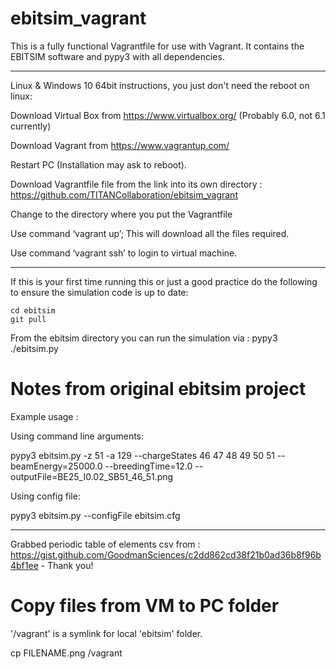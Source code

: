 # ebitsim_vagrant

This is a fully functional Vagrantfile for use with Vagrant.  It contains
the EBITSIM software and pypy3 with all dependencies.

-----

Linux & Windows 10 64bit instructions, you just don't need the reboot on
linux:

Download Virtual Box from https://www.virtualbox.org/  (Probably 6.0, not 6.1 currently)


Download Vagrant from https://www.vagrantup.com/

Restart PC (Installation may ask to reboot).

Download Vagrantfile file from the link into its own directory :  https://github.com/TITANCollaboration/ebitsim_vagrant

Change to the directory where you put the Vagrantfile

Use command ‘vagrant up’; This will download all the files required.

Use command ‘vagrant ssh’ to login to virtual machine.

------

If this is your first time running this or just a good practice do the
following to ensure the simulation code is up to date:

```
cd ebitsim
git pull
```

From the ebitsim directory you can run the simulation via : pypy3 ./ebitsim.py

# Notes from original ebitsim project

Example usage :

Using command line arguments:

pypy3 ebitsim.py -z 51 -a 129 --chargeStates 46 47 48 49 50 51 --beamEnergy=25000.0 --breedingTime=12.0 --outputFile=BE25_I0.02_SB51_46_51.png

Using config file:

pypy3 ebitsim.py --configFile ebitsim.cfg

-------------

Grabbed periodic table of elements csv from : https://gist.github.com/GoodmanSciences/c2dd862cd38f21b0ad36b8f96b4bf1ee  -  Thank you!

# Copy files from VM to PC folder

'/vagrant' is a symlink for local 'ebitsim' folder.

cp FILENAME.png /vagrant

